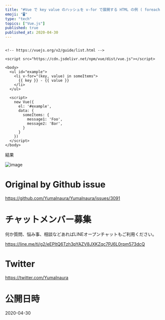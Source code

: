```yaml
---
title: "#Vue で key value のハッシュを v-for で展開する HTML の例 ( foreach key value array "
emoji: "🖥"
type: "tech"
topics: ["Vue.js"]
published: true
published_at: 2020-04-30
---
```


```vue

<!-- https://vuejs.org/v2/guide/list.html -->

<script src="https://cdn.jsdelivr.net/npm/vue/dist/vue.js"></script>

<body>
  <ul id="example">
    <li v-for="(key, value) in someItems">
      {{ key }} - {{ value }}
    </li>
  </ul>

  <script>
    new Vue({
      el: '#example',
      data: {
        someItems: {
          message1: 'Foo',
          message2: 'Bar',
        }
      }
    })
  </script>
</body>
```

結果

![image](https://user-images.githubusercontent.com/13635059/80557707-c78a5e80-8a12-11ea-9f82-76502b93a78a.png)


# Original by Github issue

https://github.com/YumaInaura/YumaInaura/issues/3091











<!-- Update From Qiita API -->

# チャットメンバー募集


何か質問、悩み事、相談などあればLINEオープンチャットもご利用ください。

https://line.me/ti/g2/eEPltQ6Tzh3pYAZV8JXKZqc7PJ6L0rpm573dcQ





# Twitter


https://twitter.com/YumaInaura


<!-- Update From Qiita API -->



# 公開日時

2020-04-30
